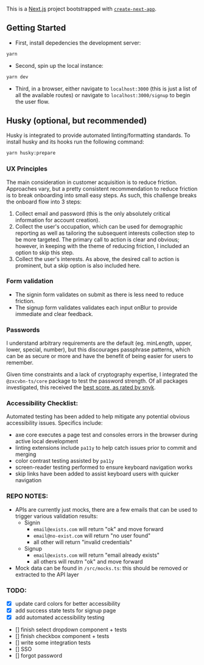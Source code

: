 This is a [Next.js](https://nextjs.org/) project bootstrapped with [`create-next-app`](https://github.com/vercel/next.js/tree/canary/packages/create-next-app).

## Getting Started

- First, install depedencies the development server:

```bash
yarn
```

- Second, spin up the local instance:

```bash
yarn dev
```

- Third, in a browser, either navigate to `localhost:3000` (this is just a list of all the available routes) or navigate to `localhost:3000/signup` to begin the user flow.

## Husky (optional, but recommended)

Husky is integrated to provide automated linting/formatting standards. To install husky and its hooks run the following command:

```bash
yarn husky:prepare
```

### UX Principles

The main consideration in customer acquisition is to reduce friction. Approaches vary, but a pretty consistent recommendation to reduce friction is to break onboarding into small easy steps. As such, this challenge breaks the onboard flow into 3 steps:

1. Collect email and password (this is the only absolutely critical information for account creation).
2. Collect the user's occupation, which can be used for demographic reporting as well as tailoring the subsequent interests collection step to be more targeted. The primary call to action is clear and obvious; however, in keeping with the theme of reducing friction, I included an option to skip this step.
3. Collect the user's interests. As above, the desired call to action is prominent, but a skip option is also included here.

### Form validation

- The signin form validates on submit as there is less need to reduce friction.
- The signup form validates validates each input onBlur to provide immediate and clear feedback.

### Passwords

I understand arbitrary requirements are the default (eg. minLength, upper, lower, special, number), but this discourages passphrase patterns, which can be as secure or more and have the benefit of being easier for users to remember.

Given time constraints and a lack of cryptography expertise, I integrated the `@zxcvbn-ts/core` package to test the password strength. Of all packages investigated, this received the [best score, as rated by snyk](https://snyk.io/advisor/npm-package/@zxcvbn-ts/core).

### Accessibility Checklist:

Automated testing has been added to help mitigate any potential obvious accessibility issues. Specifics include:

- axe core executes a page test and consoles errors in the browser during active local development
- linting extensions include `pa11y` to help catch issues prior to commit and merging
- color contrast testing assisted by `pa11y`
- screen-reader testing performed to ensure keyboard navigation works
- skip links have been added to assist keyboard users with quicker navigation

### REPO NOTES:

- APIs are currently just mocks, there are a few emails that can be used to trigger various validation results:
  - Signin
    - `email@exists.com` will return "ok" and move forward
    - `email@no-exist.com` will return "no user found"
    - all other will return "invalid credentials"
  - Signup
    - `email@exists.com` will return "email already exists"
    - all others will reutrn "ok" and move forward
- Mock data can be found in `/src/mocks.ts`: this should be removed or extracted to the API layer

### TODO:

- [x] update card colors for better accessibility
- [x] add success state tests for signup page
- [x] add automated accessibility testing
- [] finish select dropdown component + tests
- [] finish checkbox component + tests
- [] write some integration tests
- [] SSO
- [] forgot password

